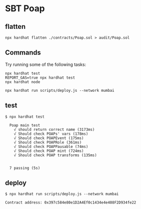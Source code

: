 # SBT Poap

## flatten
```
npx hardhat flatten ./contracts/Poap.sol > audit/Poap.sol
```


## Commands  

Try running some of the following tasks:

```shell
npx hardhat test
REPORT_GAS=true npx hardhat test
npx hardhat node

npx hardhat run scripts/deploy.js --network mumbai
```

## test
```
$ npx hardhat test

  Poap main test
    √ should return correct name (3173ms)
    √ Should check POAPs' vars (178ms)
    √ Should check POAPEvent (175ms)
    √ Should check POAPRole (361ms)
    √ Should check POAPPausable (74ms)
    √ Should check POAP mint (724ms)
    √ Should check POAP transforms (135ms)


  7 passing (5s)

```



## deploy
```
$ npx hardhat run scripts/deploy.js --network mumbai

Contract address: 0x397c584e80e1D2A4Ef0c1434e4e408F2D934fe22

```

